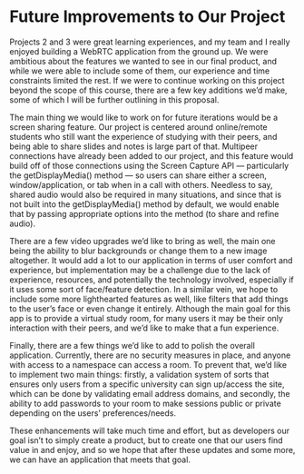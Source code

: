 # Future Improvements to Our Project

Projects 2 and 3 were great learning experiences, and my team and I really enjoyed building a WebRTC application from the ground up. We were ambitious about the features we wanted to see in our final product, and while we were able to include some of them, our experience and time constraints limited the rest. If we were to continue working on this project beyond the scope of this course, there are a few key additions we’d make, some of which I will be further outlining in this proposal.

The main thing we would like to work on for future iterations would be a screen sharing feature. Our project is centered around online/remote students who still want the experience of studying with their peers, and being able to share slides and notes is large part of that. Multipeer connections have already been added to our project, and this feature would build off of those connections using the Screen Capture API — particularly the getDisplayMedia() method — so users can share either a screen, window/application, or tab when in a call with others. Needless to say, shared audio would also be required in many situations, and since that is not built into the getDisplayMedia() method by default, we would enable that by passing appropriate options into the method (to share and refine audio).

There are a few video upgrades we’d like to bring as well, the main one being the ability to blur backgrounds or change them to a new image altogether. It would add a lot to our application in terms of user comfort and experience, but implementation may be a challenge due to the lack of experience, resources, and potentially the technology involved, especially if it uses some sort of face/feature detection. In a similar vein, we hope to include some more lighthearted features as well, like filters that add things to the user’s face or even change it entirely. Although the main goal for this app is to provide a virtual study room, for many users it may be their only interaction with their peers, and we’d like to make that a fun experience.

Finally, there are a few things we’d like to add to polish the overall application. Currently, there are no security measures in place, and anyone with access to a namespace can access a room. To prevent that, we’d like to implement two main things: firstly, a validation system of sorts that ensures only users from a specific university can sign up/access the site, which can be done by validating email address domains, and secondly, the ability to add passwords to your room to make sessions public or private depending on the users’ preferences/needs.

These enhancements will take much time and effort, but as developers our goal isn’t to simply create a product, but to create one that our users find value in and enjoy, and so we hope that after these updates and some more, we can have an application that meets that goal.
